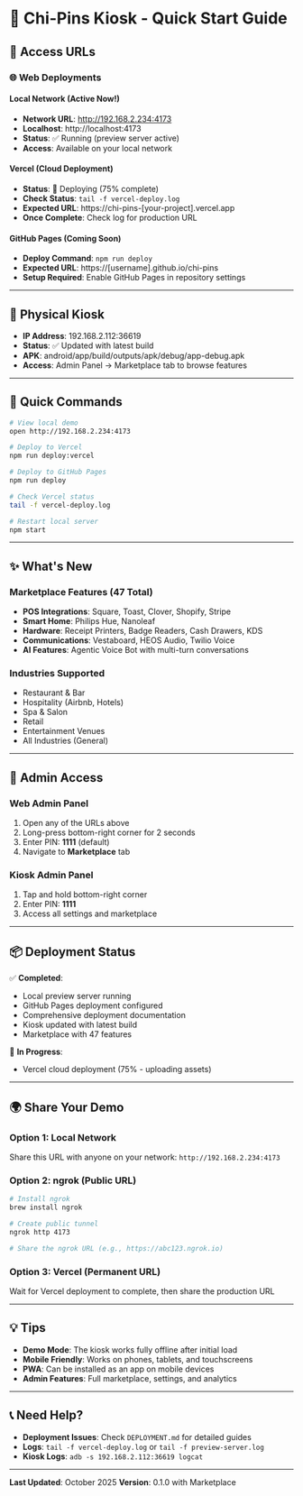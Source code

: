 # 🚀 Chi-Pins Kiosk - Quick Start Guide

## 📍 Access URLs

### 🌐 Web Deployments

#### Local Network (Active Now!)
- **Network URL**: http://192.168.2.234:4173
- **Localhost**: http://localhost:4173
- **Status**: ✅ Running (preview server active)
- **Access**: Available on your local network

#### Vercel (Cloud Deployment)
- **Status**: 🔄 Deploying (75% complete)
- **Check Status**: `tail -f vercel-deploy.log`
- **Expected URL**: https://chi-pins-[your-project].vercel.app
- **Once Complete**: Check log for production URL

#### GitHub Pages (Coming Soon)
- **Deploy Command**: `npm run deploy`
- **Expected URL**: https://[username].github.io/chi-pins
- **Setup Required**: Enable GitHub Pages in repository settings

---

## 📱 Physical Kiosk

- **IP Address**: 192.168.2.112:36619
- **Status**: ✅ Updated with latest build
- **APK**: android/app/build/outputs/apk/debug/app-debug.apk
- **Access**: Admin Panel → Marketplace tab to browse features

---

## 🎯 Quick Commands

```bash
# View local demo
open http://192.168.2.234:4173

# Deploy to Vercel
npm run deploy:vercel

# Deploy to GitHub Pages
npm run deploy

# Check Vercel status
tail -f vercel-deploy.log

# Restart local server
npm start
```

---

## ✨ What's New

### Marketplace Features (47 Total)
- **POS Integrations**: Square, Toast, Clover, Shopify, Stripe
- **Smart Home**: Philips Hue, Nanoleaf
- **Hardware**: Receipt Printers, Badge Readers, Cash Drawers, KDS
- **Communications**: Vestaboard, HEOS Audio, Twilio Voice
- **AI Features**: Agentic Voice Bot with multi-turn conversations

### Industries Supported
- Restaurant & Bar
- Hospitality (Airbnb, Hotels)
- Spa & Salon
- Retail
- Entertainment Venues
- All Industries (General)

---

## 🔧 Admin Access

### Web Admin Panel
1. Open any of the URLs above
2. Long-press bottom-right corner for 2 seconds
3. Enter PIN: **1111** (default)
4. Navigate to **Marketplace** tab

### Kiosk Admin Panel
1. Tap and hold bottom-right corner
2. Enter PIN: **1111**
3. Access all settings and marketplace

---

## 📦 Deployment Status

✅ **Completed**:
- Local preview server running
- GitHub Pages deployment configured
- Comprehensive deployment documentation
- Kiosk updated with latest build
- Marketplace with 47 features

🔄 **In Progress**:
- Vercel cloud deployment (75% - uploading assets)

---

## 🌍 Share Your Demo

### Option 1: Local Network
Share this URL with anyone on your network:
`http://192.168.2.234:4173`

### Option 2: ngrok (Public URL)
```bash
# Install ngrok
brew install ngrok

# Create public tunnel
ngrok http 4173

# Share the ngrok URL (e.g., https://abc123.ngrok.io)
```

### Option 3: Vercel (Permanent URL)
Wait for Vercel deployment to complete, then share the production URL

---

## 💡 Tips

- **Demo Mode**: The kiosk works fully offline after initial load
- **Mobile Friendly**: Works on phones, tablets, and touchscreens
- **PWA**: Can be installed as an app on mobile devices
- **Admin Features**: Full marketplace, settings, and analytics

---

## 📞 Need Help?

- **Deployment Issues**: Check `DEPLOYMENT.md` for detailed guides
- **Logs**: `tail -f vercel-deploy.log` or `tail -f preview-server.log`
- **Kiosk Logs**: `adb -s 192.168.2.112:36619 logcat`

---

**Last Updated**: October 2025
**Version**: 0.1.0 with Marketplace
